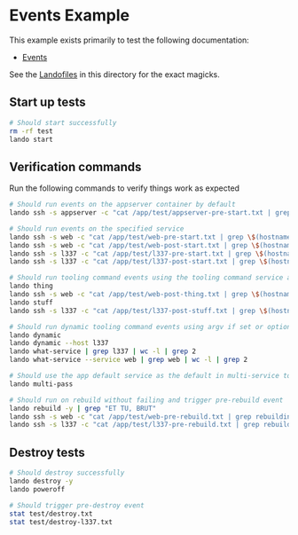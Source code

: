 Events Example
==============

This example exists primarily to test the following documentation:

* [Events](https://docs.devwithlando.io/config/events.html)

See the [Landofiles](https://docs.devwithlando.io/config/lando.html) in this directory for the exact magicks.

Start up tests
--------------

```bash
# Should start successfully
rm -rf test
lando start
```

Verification commands
---------------------

Run the following commands to verify things work as expected

```bash
# Should run events on the appserver container by default
lando ssh -s appserver -c "cat /app/test/appserver-pre-start.txt | grep \$(hostname -s)"

# Should run events on the specified service
lando ssh -s web -c "cat /app/test/web-pre-start.txt | grep \$(hostname -s)"
lando ssh -s web -c "cat /app/test/web-post-start.txt | grep \$(hostname -s)"
lando ssh -s l337 -c "cat /app/test/l337-pre-start.txt | grep \$(hostname -s)"
lando ssh -s l337 -c "cat /app/test/l337-post-start.txt | grep \$(hostname -s)"

# Should run tooling command events using the tooling command service as the default
lando thing
lando ssh -s web -c "cat /app/test/web-post-thing.txt | grep \$(hostname -s)"
lando stuff
lando ssh -s l337 -c "cat /app/test/l337-post-stuff.txt | grep \$(hostname -s)"

# Should run dynamic tooling command events using argv if set or option default otherwise
lando dynamic
lando dynamic --host l337
lando what-service | grep l337 | wc -l | grep 2
lando what-service --service web | grep web | wc -l | grep 2

# Should use the app default service as the default in multi-service tooling
lando multi-pass

# Should run on rebuild without failing and trigger pre-rebuild event
lando rebuild -y | grep "ET TU, BRUT"
lando ssh -s web -c "cat /app/test/web-pre-rebuild.txt | grep rebuilding"
lando ssh -s l337 -c "cat /app/test/l337-pre-rebuild.txt | grep rebuilding"
```

Destroy tests
-------------

```bash
# Should destroy successfully
lando destroy -y
lando poweroff

# Should trigger pre-destroy event
stat test/destroy.txt
stat test/destroy-l337.txt
```
